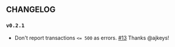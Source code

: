 ## CHANGELOG

### `v0.2.1`

* Don't report transactions `<= 500` as errors. [#13](https://github.com/binaryseed/new_relic_phoenix/pull/13) Thanks @ajkeys!
